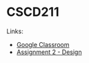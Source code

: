 # CSCD211

Links:
* <a href ="https://classroom.google.com/c/Nzk5OTQ3MjE1MTY5">Google Classroom</a>
* <a href="https://classroom.github.com/a/Tr2ytVOg" target=_blank>Assignment 2 - Design</a>


